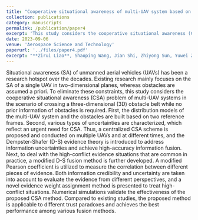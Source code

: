 ```yaml
---
title: "Cooperative situational awareness of multi-UAV system based on improved D-S evidence theory"
collection: publications
category: manuscripts
permalink: /publication/paper4
excerpt: 'This study considers the cooperative situational awareness (CSA) problem of multi-UAV systems in the scenario of crossing a three-dimensional (3D) obstacle belt while no prior information of obstacles is required.'
date: 2023-09-06
venue: 'Aerospace Science and Technology'
paperurl: '../files/paper4.pdf'
excerpt: "**Zirui Liao**, Shaoping Wang, Jian Shi, Zhiyong Sun, Yuwei Zhang, and Muhammad Baber Sial. <br/><img src='/images/figureAST.png'>"
---
```


Situational awareness (SA) of unmanned aerial vehicles (UAVs) has been a research hotspot over the decades. Existing research mainly focuses on the SA of a single UAV in two-dimensional planes, whereas obstacles are assumed a priori. To eliminate these constraints, this study considers the cooperative situational awareness (CSA) problem of multi-UAV systems in the scenario of crossing a three-dimensional (3D) obstacle belt while no prior information of obstacles is required. First, the distribution models of the multi-UAV system and the obstacles are built based on two reference frames. Second, various types of uncertainties are characterized, which reflect an urgent need for CSA. Thus, a centralized CSA scheme is proposed and conducted on multiple UAVs and at different times, and the Dempster-Shafer (D-S) evidence theory is introduced to address information uncertainties and achieve high-accuracy information fusion. Next, to deal with the high-conflict evidence situations that are common in practice, a modified D-S fusion method is further developed. A modified Pearson coefficient is utilized to measure the correlation between different pieces of evidence. Both information credibility and uncertainty are taken into account to evaluate the evidence from different perspectives, and a novel evidence weight assignment method is presented to treat high-conflict situations. Numerical simulations validate the effectiveness of the proposed CSA method. Compared to existing studies, the proposed method is applicable to different trust paradoxes and achieves the best performance among various fusion methods.
